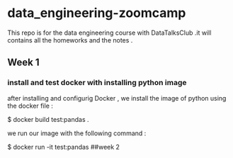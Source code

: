 # data_engineering-zoomcamp
This repo is for the data engineering course with  DataTalksClub .it will contains all the homeworks and the notes  .
## Week 1 
### install and test docker with installing python image
after installing and configurig Docker , we install the image of python using the docker file :

$ docker build test:pandas .

we run our image with the following command :

$ docker run -it test:pandas
##week 2 
